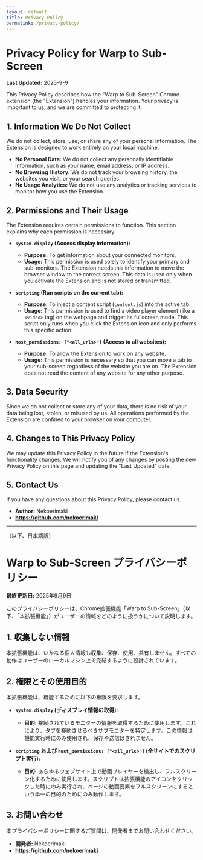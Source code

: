 ```yaml
---
layout: default
title: Privacy Policy
permalink: /privacy-policy/
---
```


# Privacy Policy for Warp to Sub-Screen

**Last Updated:** 2025-9-9

This Privacy Policy describes how the "Warp to Sub-Screen" Chrome extension (the "Extension") handles your information. Your privacy is important to us, and we are committed to protecting it.

## 1. Information We Do Not Collect

We do not collect, store, use, or share any of your personal information. The Extension is designed to work entirely on your local machine.

*   **No Personal Data:** We do not collect any personally identifiable information, such as your name, email address, or IP address.
*   **No Browsing History:** We do not track your browsing history, the websites you visit, or your search queries.
*   **No Usage Analytics:** We do not use any analytics or tracking services to monitor how you use the Extension.

## 2. Permissions and Their Usage

The Extension requires certain permissions to function. This section explains why each permission is necessary.

*   **`system.display` (Access display information):**
    *   **Purpose:** To get information about your connected monitors.
    *   **Usage:** This permission is used solely to identify your primary and sub-monitors. The Extension needs this information to move the browser window to the correct screen. This data is used only when you activate the Extension and is not stored or transmitted.

*   **`scripting` (Run scripts on the current tab):**
    *   **Purpose:** To inject a content script (`content.js`) into the active tab.
    *   **Usage:** This permission is used to find a video player element (like a `<video>` tag) on the webpage and trigger its fullscreen mode. This script only runs when you click the Extension icon and only performs this specific action.

*   **`host_permissions: ["<all_urls>"]` (Access to all websites):**
    *   **Purpose:** To allow the Extension to work on any website.
    *   **Usage:** This permission is necessary so that you can move a tab to your sub-screen regardless of the website you are on. The Extension does not read the content of any website for any other purpose.

## 3. Data Security

Since we do not collect or store any of your data, there is no risk of your data being lost, stolen, or misused by us. All operations performed by the Extension are confined to your browser on your computer.

## 4. Changes to This Privacy Policy

We may update this Privacy Policy in the future if the Extension's functionality changes. We will notify you of any changes by posting the new Privacy Policy on this page and updating the "Last Updated" date.

## 5. Contact Us

If you have any questions about this Privacy Policy, please contact us.

*   **Author:** Nekoerimaki
*   **https://github.com/nekoerimaki**

---

（以下、日本語訳）

# Warp to Sub-Screen プライバシーポリシー

**最終更新日:** 2025年9月9日

このプライバシーポリシーは、Chrome拡張機能「Warp to Sub-Screen」（以下、「本拡張機能」）がユーザーの情報をどのように扱うかについて説明します。

## 1. 収集しない情報

本拡張機能は、いかなる個人情報も収集、保存、使用、共有しません。すべての動作はユーザーのローカルマシン上で完結するように設計されています。

## 2. 権限とその使用目的

本拡張機能は、機能するために以下の権限を要求します。

*   **`system.display` (ディスプレイ情報の取得):**
    *   **目的:** 接続されているモニターの情報を取得するために使用します。これにより、タブを移動させるべきサブモニターを特定します。この情報は機能実行時にのみ使用され、保存や送信はされません。

*   **`scripting` および `host_permissions: ["<all_urls>"]` (全サイトでのスクリプト実行):**
    *   **目的:** あらゆるウェブサイト上で動画プレイヤーを検出し、フルスクリーン化するために使用します。スクリプトは拡張機能のアイコンをクリックした時にのみ実行され、ページの動画要素をフルスクリーンにするという単一の目的のためにのみ動作します。

## 3. お問い合わせ

本プライバシーポリシーに関するご質問は、開発者までお問い合わせください。

*   **開発者:** Nekoerimaki
*   **https://github.com/nekoerimaki**
